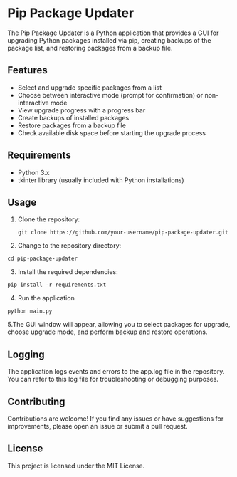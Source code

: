 # Pip Package Updater

The Pip Package Updater is a Python application that provides a GUI for upgrading Python packages installed via pip, creating backups of the package list, and restoring packages from a backup file.

## Features

- Select and upgrade specific packages from a list
- Choose between interactive mode (prompt for confirmation) or non-interactive mode
- View upgrade progress with a progress bar
- Create backups of installed packages
- Restore packages from a backup file
- Check available disk space before starting the upgrade process

## Requirements

- Python 3.x
- tkinter library (usually included with Python installations)

## Usage

1. Clone the repository:

   ```
   git clone https://github.com/your-username/pip-package-updater.git
   ```

2. Change to the repository directory:

```
cd pip-package-updater
```

3. Install the required dependencies:
```
pip install -r requirements.txt
```
4. Run the application
```
python main.py
```
5.The GUI window will appear, allowing you to select packages for upgrade, choose upgrade mode, and perform backup and restore operations.

## Logging

The application logs events and errors to the app.log file in the repository. You can refer to this log file for troubleshooting or debugging purposes.
## Contributing

Contributions are welcome! If you find any issues or have suggestions for improvements, please open an issue or submit a pull request.
## License

This project is licensed under the MIT License.
